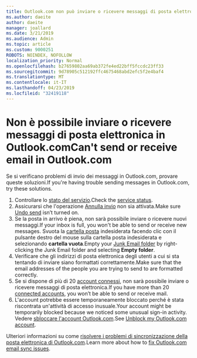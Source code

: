 ```yaml
---
title: Outlook.com non può inviare o ricevere messaggi di posta elettronica
ms.author: daeite
author: daeite
manager: joallard
ms.date: 3/21/2019
ms.audience: Admin
ms.topic: article
ms.custom: 9000251
ROBOTS: NOINDEX, NOFOLLOW
localization_priority: Normal
ms.openlocfilehash: b27659802aa69ab372fe4ed22bff5fccdc23ff33
ms.sourcegitcommit: 9d78905c512192ffc4675468abd2efc5f2e4baf4
ms.translationtype: MT
ms.contentlocale: it-IT
ms.lasthandoff: 04/23/2019
ms.locfileid: "32419118"
---
```

# <a name="cant-send-or-receive-email-in-outlookcom"></a><span data-ttu-id="fa46e-102">Non è possibile inviare o ricevere messaggi di posta elettronica in Outlook.com</span><span class="sxs-lookup"><span data-stu-id="fa46e-102">Can't send or receive email in Outlook.com</span></span>

<span data-ttu-id="fa46e-103">Se si verificano problemi di invio dei messaggi in Outlook.com, provare queste soluzioni.</span><span class="sxs-lookup"><span data-stu-id="fa46e-103">If you're having trouble sending messages in Outlook.com, try these solutions.</span></span>

1. <span data-ttu-id="fa46e-104">Controllare lo [stato del servizio](https://go.microsoft.com/fwlink/p/?linkid=837482).</span><span class="sxs-lookup"><span data-stu-id="fa46e-104">Check the [service status](https://go.microsoft.com/fwlink/p/?linkid=837482).</span></span>
1. <span data-ttu-id="fa46e-105">Assicurarsi che l'operazione [Annulla invio](https://outlook.live.com/mail/options/mail/messageContent/undoSend) non sia attivata.</span><span class="sxs-lookup"><span data-stu-id="fa46e-105">Make sure [Undo send](https://outlook.live.com/mail/options/mail/messageContent/undoSend) isn’t turned on.</span></span>
1. <span data-ttu-id="fa46e-106">Se la posta in arrivo è piena, non sarà possibile inviare o ricevere nuovi messaggi.</span><span class="sxs-lookup"><span data-stu-id="fa46e-106">If your inbox is full, you won't be able to send or receive new messages.</span></span> <span data-ttu-id="fa46e-107">Svuota la [cartella posta](https://outlook.live.com/mail/junkemail) indesiderata facendo clic con il pulsante destro del mouse sulla cartella posta indesiderata e selezionando **cartella vuota**.</span><span class="sxs-lookup"><span data-stu-id="fa46e-107">Empty your [Junk Email folder](https://outlook.live.com/mail/junkemail) by right-clicking the Junk Email folder and selecting **Empty folder**.</span></span>
1. <span data-ttu-id="fa46e-108">Verificare che gli indirizzi di posta elettronica degli utenti a cui si sta tentando di inviare siano formattati correttamente.</span><span class="sxs-lookup"><span data-stu-id="fa46e-108">Make sure that the email addresses of the people you are trying to send to are formatted correctly.</span></span>
1. <span data-ttu-id="fa46e-109">Se si dispone di più di 20 [account connessi](https://outlook.live.com/mail/options/mail/accounts/connected), non sarà possibile inviare o ricevere messaggi di posta elettronica.</span><span class="sxs-lookup"><span data-stu-id="fa46e-109">If you have more than 20 [connected accounts](https://outlook.live.com/mail/options/mail/accounts/connected), you won’t be able to send or receive mail.</span></span>
1. <span data-ttu-id="fa46e-110">L'account potrebbe essere temporaneamente bloccato perché è stata riscontrata un'attività di accesso inusuale.</span><span class="sxs-lookup"><span data-stu-id="fa46e-110">Your account might be temporarily blocked because we noticed some unusual sign-in activity.</span></span> <span data-ttu-id="fa46e-111">Vedere [sbloccare l'account Outlook.com](https://support.office.com/article/f4ad2701-d166-4d8b-8a6a-9af2a1f8a4c4).</span><span class="sxs-lookup"><span data-stu-id="fa46e-111">See [Unblock my Outlook.com account](https://support.office.com/article/f4ad2701-d166-4d8b-8a6a-9af2a1f8a4c4).</span></span>

<span data-ttu-id="fa46e-112">Ulteriori informazioni su come [risolvere i problemi di sincronizzazione della posta elettronica di Outlook.com](https://support.office.com/article/d39e3341-8d79-4bf1-b3c7-ded602233642).</span><span class="sxs-lookup"><span data-stu-id="fa46e-112">Learn more about how to [fix Outlook.com email sync issues](https://support.office.com/article/d39e3341-8d79-4bf1-b3c7-ded602233642).</span></span>